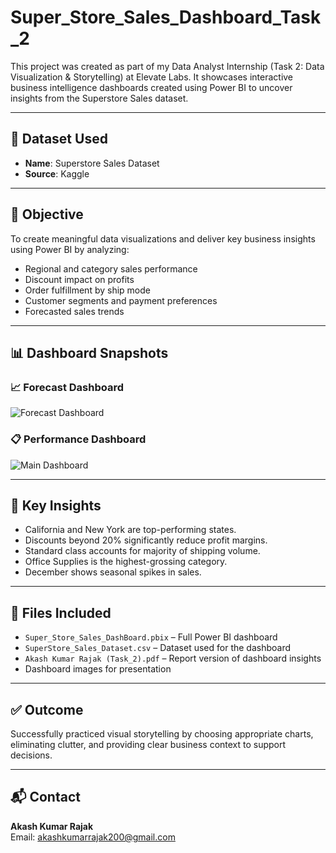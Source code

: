# Super_Store_Sales_Dashboard_Task_2

This project was created as part of my Data Analyst Internship (Task 2: Data Visualization & Storytelling) at Elevate Labs. It showcases interactive business intelligence dashboards created using Power BI to uncover insights from the Superstore Sales dataset.

---

## 📁 Dataset Used
- **Name**: Superstore Sales Dataset
- **Source**: Kaggle

---

## 🎯 Objective
To create meaningful data visualizations and deliver key business insights using Power BI by analyzing:
- Regional and category sales performance
- Discount impact on profits
- Order fulfillment by ship mode
- Customer segments and payment preferences
- Forecasted sales trends

---

## 📊 Dashboard Snapshots

### 📈 Forecast Dashboard
![Forecast Dashboard](images/Dashboard_Forecast_preview.png)

### 📋 Performance Dashboard
![Main Dashboard](images/dashboard_preview.png)

---

## 🧠 Key Insights
- California and New York are top-performing states.
- Discounts beyond 20% significantly reduce profit margins.
- Standard class accounts for majority of shipping volume.
- Office Supplies is the highest-grossing category.
- December shows seasonal spikes in sales.

---

## 📄 Files Included
- `Super_Store_Sales_DashBoard.pbix` – Full Power BI dashboard
- `SuperStore_Sales_Dataset.csv` – Dataset used for the dashboard
- `Akash Kumar Rajak (Task_2).pdf` – Report version of dashboard insights
- Dashboard images for presentation

---

## ✅ Outcome
Successfully practiced visual storytelling by choosing appropriate charts, eliminating clutter, and providing clear business context to support decisions.

---

## 📬 Contact
**Akash Kumar Rajak**    
Email: akashkumarrajak200@gmail.com  
